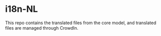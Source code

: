 # i18n-NL
This repo contains the translated files from the core model, and translated files are managed through CrowdIn.
